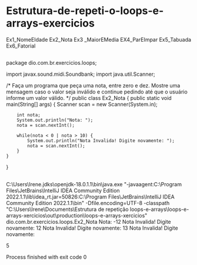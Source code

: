# Estrutura-de-repeti-o-loops-e-arrays-exercicios
  Ex1_NomeEIdade
  Ex2_Nota
  Ex3 _MaiorEMedia
  EX4_ParEImpar
  Ex5_Tabuada
  Ex6_Fatorial

##
package dio.com.br.exercicios.loops;

import javax.sound.midi.Soundbank;
import java.util.Scanner;

/*
Faça um programa que peça uma nota, entre zero e dez.
Mostre uma mensagem caso o valor seja inválido
e continue pedindo
até que o usuário informe um valor válido.
*/
public class Ex2_Nota {
    public static void main(String[] args) {
        Scanner scan = new Scanner(System.in);

        int nota;
        System.out.println("Nota: ");
        nota = scan.nextInt();

        while(nota < 0 | nota > 10) {
            System.out.println("Nota Invalida! Digite novamente: ");
            nota = scan.nextInt();
        }
    }
}

##
C:\Users\Irene\.jdks\openjdk-18.0.1.1\bin\java.exe "-javaagent:C:\Program Files\JetBrains\IntelliJ IDEA Community Edition 2022.1.1\lib\idea_rt.jar=50826:C:\Program Files\JetBrains\IntelliJ IDEA Community Edition 2022.1.1\bin" -Dfile.encoding=UTF-8 -classpath "C:\Users\Irene\Documents\Estrutura de repetição loops-e-arrays\loops-e-arrays-xercicios\out\production\loops-e-arrays-xercicios" dio.com.br.exercicios.loops.Ex2_Nota
Nota: 
-12
Nota Invalida! Digite novamente: 
12
Nota Invalida! Digite novamente: 
13
Nota Invalida! Digite novamente: 

5

Process finished with exit code 0
